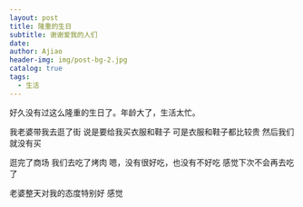 ```yaml
---
layout: post
title: 隆重的生日
subtitle: 谢谢爱我的人们
date: 
author: Ajiao
header-img: img/post-bg-2.jpg
catalog: true
tags:
  - 生活
---
```

好久没有过这么隆重的生日了。年龄大了，生活太忙。

我老婆带我去逛了街
说是要给我买衣服和鞋子
可是衣服和鞋子都比较贵
然后我们就没有买

逛完了商场
我们去吃了烤肉
嗯，没有很好吃，也没有不好吃
感觉下次不会再去吃了

老婆整天对我的态度特别好
感觉